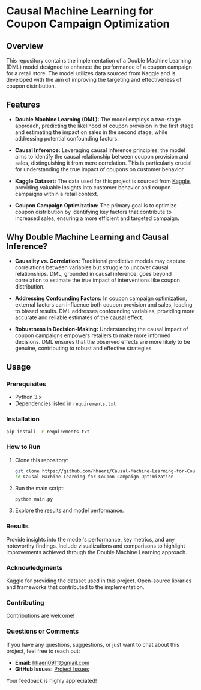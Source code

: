 # Causal Machine Learning for Coupon Campaign Optimization

## Overview

This repository contains the implementation of a Double Machine Learning (DML) model designed to enhance the performance of a coupon campaign for a retail store. The model utilizes data sourced from Kaggle and is developed with the aim of improving the targeting and effectiveness of coupon distribution.

## Features

- **Double Machine Learning (DML):** The model employs a two-stage approach, predicting the likelihood of coupon provision in the first stage and estimating the impact on sales in the second stage, while addressing potential confounding factors.

- **Causal Inference:** Leveraging causal inference principles, the model aims to identify the causal relationship between coupon provision and sales, distinguishing it from mere correlation. This is particularly crucial for understanding the true impact of coupons on customer behavior.

- **Kaggle Dataset:** The data used for this project is sourced from [Kaggle](https://www.kaggle.com/datasets/vasudeva009/predicting-coupon-redemption/data), providing valuable insights into customer behavior and coupon campaigns within a retail context. 

- **Coupon Campaign Optimization:** The primary goal is to optimize coupon distribution by identifying key factors that contribute to increased sales, ensuring a more efficient and targeted campaign.

## Why Double Machine Learning and Causal Inference?

- **Causality vs. Correlation:** Traditional predictive models may capture correlations between variables but struggle to uncover causal relationships. DML, grounded in causal inference, goes beyond correlation to estimate the true impact of interventions like coupon distribution.

- **Addressing Confounding Factors:** In coupon campaign optimization, external factors can influence both coupon provision and sales, leading to biased results. DML addresses confounding variables, providing more accurate and reliable estimates of the causal effect.

- **Robustness in Decision-Making:** Understanding the causal impact of coupon campaigns empowers retailers to make more informed decisions. DML ensures that the observed effects are more likely to be genuine, contributing to robust and effective strategies.

## Usage

### Prerequisites

- Python 3.x
- Dependencies listed in `requirements.txt`

### Installation

```bash
pip install -r requirements.txt
```

### How to Run

1. Clone this repository:

   ```bash
   git clone https://github.com/hhaeri/Causal-Machine-Learning-for-Coupon-Campaign-Optimization.git
   cd Causal-Machine-Learning-for-Coupon-Campaign-Optimization
   ```
2. Run the main script:
   ```bash
   python main.py
   ```
3. Explore the results and model performance.

### Results
Provide insights into the model's performance, key metrics, and any noteworthy findings. Include visualizations and comparisons to highlight improvements achieved through the Double Machine Learning approach.

### Acknowledgments
Kaggle for providing the dataset used in this project.
Open-source libraries and frameworks that contributed to the implementation.

### Contributing
Contributions are welcome!

### Questions or Comments

If you have any questions, suggestions, or just want to chat about this project, feel free to reach out:

- **Email:** hhaeri0911@gmail.com
- **GitHub Issues:** [Project Issues](https://github.com/hhaeri/Causal-Machine-Learning-for-Coupon-Campaign-Optimization/issues)
  
Your feedback is highly appreciated!




